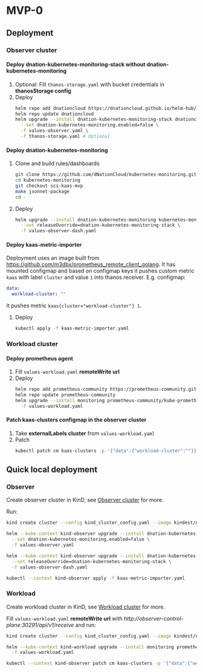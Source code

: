 # MVP-0

## Deployment

### Observer cluster

#### Deploy dnation-kubernetes-monitoring-stack without dnation-kubernetes-monitoring

1. Optional: Fill `thanos-storage.yaml` with bucket credentials in **thanosStorage config**
2. Deploy
   ```bash
   helm repo add dnationcloud https://dnationcloud.github.io/helm-hub/
   helm repo update dnationcloud
   helm upgrade --install dnation-kubernetes-monitoring-stack dnationcloud/dnation-kubernetes-monitoring-stack \
     --set dnation-kubernetes-monitoring.enabled=false \
     -f values-observer.yaml \
     -f thanos-storage.yaml # Optional
   ```

#### Deploy dnation-kubernetes-monitoring

1. Clone and build rules/dashboards
   ```bash
   git clone https://github.com/dNationCloud/kubernetes-monitoring.git
   cd kubernetes-monitoring
   git checkout scs-kaas-mvp
   make jsonnet-package
   cd -
   ```
2. Deploy
   ```bash
   helm upgrade --install dnation-kubernetes-monitoring kubernetes-monitoring/chart --dependency-update \
     --set releaseOverride=dnation-kubernetes-monitoring-stack \
     -f values-observer-dash.yaml
   ```

#### Deploy kaas-metric-importer

Deployment uses an image built from https://github.com/m3dbx/prometheus_remote_client_golang.
It has mounted configmap and based on configmap keys it pushes custom metric `kaas`
with label `cluster` and value `1` into thanos receiver.
E.g. configmap:
```yaml
data:
  workload-cluster: ""
```
It pushes metric `kaas{cluster="workload-cluster"} 1`.

1. Deploy
   ```bash
   kubectl apply -f kaas-metric-importer.yaml
   ```

### Workload cluster

#### Deploy prometheus agent

1. Fill `values-workload.yaml` **remoteWrite url**
2. Deploy
   ```bash
   helm repo add prometheus-community https://prometheus-community.github.io/helm-charts
   helm repo update prometheus-community
   helm upgrade --install monitoring prometheus-community/kube-prometheus-stack \
     -f values-workload.yaml
   ```

#### Patch kaas-clusters configmap in the observer cluster

1. Take **externalLabels cluster** from `values-workload.yaml`
2. Patch
   ```bash
   kubectl patch cm kaas-clusters -p '{"data":{"workload-cluster":""}}'
   ```

## Quick local deployment

### Observer
Create observer cluster in KinD, see [Observer cluster](#observer-cluster) for more.

Run:
```bash
kind create cluster --config kind_cluster_config.yaml --image kindest/node:v1.25.11 --name observer

helm --kube-context kind-observer upgrade --install dnation-kubernetes-monitoring-stack dnationcloud/dnation-kubernetes-monitoring-stack \
  --set dnation-kubernetes-monitoring.enabled=false \
  -f values-observer.yaml

helm --kube-context kind-observer upgrade --install dnation-kubernetes-monitoring kubernetes-monitoring/chart \
  --set releaseOverride=dnation-kubernetes-monitoring-stack \
  -f values-observer-dash.yaml

kubectl --context kind-observer apply -f kaas-metric-importer.yaml
```

### Workload
Create workload cluster in KinD, see [Workload cluster](#workload-cluster) for more.

Fill `values-workload.yaml` **remoteWrite url** with *http://observer-control-plane:30291/api/v1/receive* and run:
```bash
kind create cluster --config kind_cluster_config.yaml --image kindest/node:v1.25.11 --name workload

helm --kube-context kind-workload upgrade --install monitoring prometheus-community/kube-prometheus-stack \
  -f values-workload.yaml

kubectl --context kind-observer patch cm kaas-clusters -p '{"data":{"workload-cluster":""}}'
```
